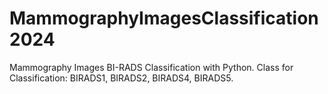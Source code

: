 # MammographyImagesClassification2024
Mammography Images BI-RADS Classification with Python.
Class for Classification: BIRADS1, BIRADS2, BIRADS4, BIRADS5.

